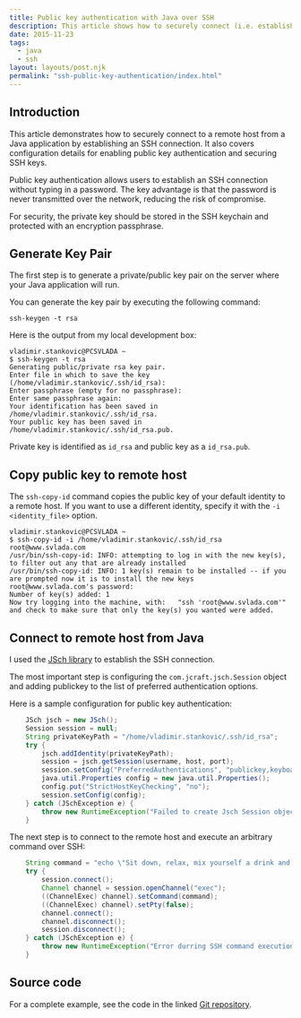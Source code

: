 ```yaml
---
title: Public key authentication with Java over SSH
description: This article shows how to securely connect (i.e. establish ssh connection) to the remote host from java application.
date: 2015-11-23
tags:
  - java
  - ssh
layout: layouts/post.njk
permalink: "ssh-public-key-authentication/index.html"
---
```


## Introduction

This article demonstrates how to securely connect to a remote host from a Java application by establishing an SSH connection. It also covers configuration details for enabling public key authentication and securing SSH keys.

Public key authentication allows users to establish an SSH connection without typing in a password. The key advantage is that the password is never transmitted over the network, reducing the risk of compromise.

For security, the private key should be stored in the SSH keychain and protected with an encryption passphrase.

## Generate Key Pair

The first step is to generate a private/public key pair on the server where your Java application will run.

You can generate the key pair by executing the following command:

```text
ssh-keygen -t rsa
```

Here is the output from my local development box:
```text
vladimir.stankovic@PCSVLADA ~
$ ssh-keygen -t rsa
Generating public/private rsa key pair.
Enter file in which to save the key (/home/vladimir.stankovic/.ssh/id_rsa):
Enter passphrase (empty for no passphrase):
Enter same passphrase again:
Your identification has been saved in /home/vladimir.stankovic/.ssh/id_rsa.
Your public key has been saved in /home/vladimir.stankovic/.ssh/id_rsa.pub.
```

Private key is identified as ```id_rsa``` and public key as a ```id_rsa.pub```. 

## Copy public key to remote host

The `ssh-copy-id` command copies the public key of your default identity to a remote host. If you want to use a different identity, specify it with the `-i <identity_file>` option.


```text
vladimir.stankovic@PCSVLADA ~
$ ssh-copy-id -i /home/vladimir.stankovic/.ssh/id_rsa root@www.svlada.com
/usr/bin/ssh-copy-id: INFO: attempting to log in with the new key(s), to filter out any that are already installed
/usr/bin/ssh-copy-id: INFO: 1 key(s) remain to be installed -- if you are prompted now it is to install the new keys
root@www.svlada.com's password:
Number of key(s) added: 1
Now try logging into the machine, with:   "ssh 'root@www.svlada.com'"
and check to make sure that only the key(s) you wanted were added.
```

## Connect to remote host from Java

I used the [JSch library](http://www.jcraft.com/jsch/) to establish the SSH connection.

The most important step is configuring the `com.jcraft.jsch.Session` object and adding publickey to the list of preferred authentication options.

Here is a sample configuration for public key authentication: 
```java
    JSch jsch = new JSch();
    Session session = null;
    String privateKeyPath = "/home/vladimir.stankovic/.ssh/id_rsa";
    try {
        jsch.addIdentity(privateKeyPath);	    
        session = jsch.getSession(username, host, port);
        session.setConfig("PreferredAuthentications", "publickey,keyboard-interactive,password");
        java.util.Properties config = new java.util.Properties(); 
        config.put("StrictHostKeyChecking", "no");
        session.setConfig(config);
    } catch (JSchException e) {
        throw new RuntimeException("Failed to create Jsch Session object.", e);
    }
```

The next step is to connect to the remote host and execute an arbitrary command over SSH:

```java
    String command = "echo \"Sit down, relax, mix yourself a drink and enjoy the show...\" >> /tmp/test.out";
    try {
        session.connect();
        Channel channel = session.openChannel("exec");
        ((ChannelExec) channel).setCommand(command);
        ((ChannelExec) channel).setPty(false);
        channel.connect();
        channel.disconnect();
        session.disconnect();
    } catch (JSchException e) {
        throw new RuntimeException("Error durring SSH command execution. Command: " + command);
    }
```

## Source code

For a complete example, see the code in the linked [Git repository](https://github.com/svlada/ssh-public-key-authentication).
